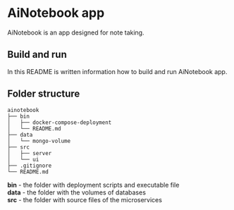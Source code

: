# AiNotebook app
AiNotebook is an app designed for note taking. 

## Build and run 

In this README is written information how to build and run AiNotebook app.

## Folder structure
```
ainotebook
├── bin                 
│   ├── docker-compose-deployment
│   └── README.md
├── data
│   └── mongo-volume
├── src
│   ├── server
│   └── ui
├── .gitignore
└── README.md
```
**bin** - the folder with deployment scripts and executable file <br>
**data** - the folder with the volumes of databases <br>
**src** - the folder with source files of the microservices
